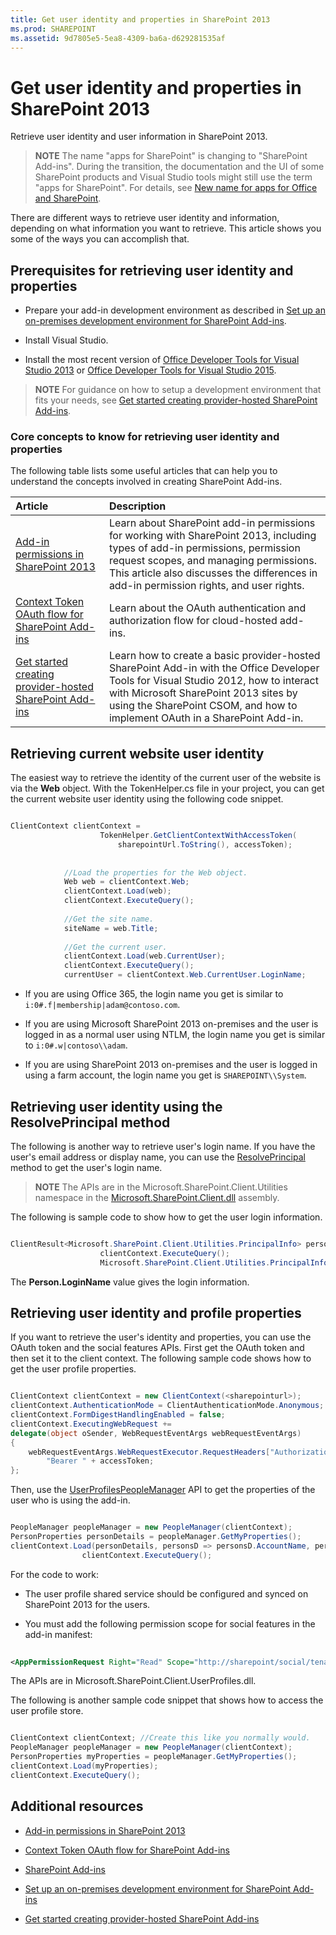 ```yaml
---
title: Get user identity and properties in SharePoint 2013
ms.prod: SHAREPOINT
ms.assetid: 9d7805e5-5ea8-4309-ba6a-d629281535af
---
```



# Get user identity and properties in SharePoint 2013
Retrieve user identity and user information in SharePoint 2013.
> **NOTE**
> The name "apps for SharePoint" is changing to "SharePoint Add-ins". During the transition, the documentation and the UI of some SharePoint products and Visual Studio tools might still use the term "apps for SharePoint". For details, see  [New name for apps for Office and SharePoint](new-name-for-apps-for-sharepoint.md#bk_newname). 
  
    
    

There are different ways to retrieve user identity and information, depending on what information you want to retrieve. This article shows you some of the ways you can accomplish that.
## Prerequisites for retrieving user identity and properties
<a name="Prereq"> </a>


- Prepare your add-in development environment as described in  [Set up an on-premises development environment for SharePoint Add-ins](set-up-an-on-premises-development-environment-for-sharepoint-add-ins.md).
    
  
- Install Visual Studio.
    
  
- Install the most recent version of  [Office Developer Tools for Visual Studio 2013](http://aka.ms/OfficeDevToolsForVS2013) or [Office Developer Tools for Visual Studio 2015](http://aka.ms/OfficeDevToolsForVS2015).
    
  

> **NOTE**
> For guidance on how to setup a development environment that fits your needs, see  [Get started creating provider-hosted SharePoint Add-ins](get-started-creating-provider-hosted-sharepoint-add-ins.md). 
  
    
    


### Core concepts to know for retrieving user identity and properties

The following table lists some useful articles that can help you to understand the concepts involved in creating SharePoint Add-ins.
  
    
    


|**Article**|**Description**|
|:-----|:-----|
| [Add-in permissions in SharePoint 2013](add-in-permissions-in-sharepoint-2013.md) <br/> |Learn about SharePoint add-in permissions for working with SharePoint 2013, including types of add-in permissions, permission request scopes, and managing permissions. This article also discusses the differences in add-in permission rights, and user rights.  <br/> |
| [Context Token OAuth flow for SharePoint Add-ins](context-token-oauth-flow-for-sharepoint-add-ins.md) <br/> |Learn about the OAuth authentication and authorization flow for cloud-hosted add-ins.  <br/> |
| [Get started creating provider-hosted SharePoint Add-ins](get-started-creating-provider-hosted-sharepoint-add-ins.md) <br/> |Learn how to create a basic provider-hosted SharePoint Add-in with the Office Developer Tools for Visual Studio 2012, how to interact with Microsoft SharePoint 2013 sites by using the SharePoint CSOM, and how to implement OAuth in a SharePoint Add-in.  <br/> |
   

## Retrieving current website user identity
<a name="WebsiteUserID"> </a>

The easiest way to retrieve the identity of the current user of the website is via the **Web** object. With the TokenHelper.cs file in your project, you can get the current website user identity using the following code snippet.
  
    
    
```cs

ClientContext clientContext =
                    TokenHelper.GetClientContextWithAccessToken(
                        sharepointUrl.ToString(), accessToken);
 
 
            //Load the properties for the Web object.
            Web web = clientContext.Web;
            clientContext.Load(web);
            clientContext.ExecuteQuery();
 
            //Get the site name.
            siteName = web.Title;
 
            //Get the current user.
            clientContext.Load(web.CurrentUser);
            clientContext.ExecuteQuery();
            currentUser = clientContext.Web.CurrentUser.LoginName;
```


- If you are using Office 365, the login name you get is similar to  `i:0#.f|membership|adam@contoso.com`.
    
  
- If you are using Microsoft SharePoint 2013 on-premises and the user is logged in as a normal user using NTLM, the login name you get is similar to  `i:0#.w|contoso\\adam`.
    
  
- If you are using SharePoint 2013 on-premises and the user is logged in using a farm account, the login name you get is  `SHAREPOINT\\System`.
    
  

## Retrieving user identity using the ResolvePrincipal method
<a name="ResolvePrincipal"> </a>

The following is another way to retrieve user's login name. If you have the user's email address or display name, you can use the  [ResolvePrincipal](https://msdn.microsoft.com/library/Microsoft.SharePoint.Utilities.SPUtility.ResolvePrincipal.aspx) method to get the user's login name.
  
    
    

> **NOTE**
> The APIs are in the Microsoft.SharePoint.Client.Utilities namespace in the  [Microsoft.SharePoint.Client.dll](http://msdn.microsoft.com/en-us/library/microsoft.sharepoint.client.utilities.utility.resolveprincipal.aspx) assembly.
  
    
    

The following is sample code to show how to get the user login information.
  
    
    


```cs

ClientResult<Microsoft.SharePoint.Client.Utilities.PrincipalInfo> persons = Microsoft.SharePoint.Client.Utilities.Utility.ResolvePrincipal(clientContext, clientContext.Web, <email>, Microsoft.SharePoint.Client.Utilities.PrincipalType.User, Microsoft.SharePoint.Client.Utilities.PrincipalSource.All, null, true);
                    clientContext.ExecuteQuery();
                    Microsoft.SharePoint.Client.Utilities.PrincipalInfo person = persons.Value;
```

The **Person.LoginName** value gives the login information.
  
    
    

## Retrieving user identity and profile properties
<a name="Profile"> </a>

If you want to retrieve the user's identity and properties, you can use the OAuth token and the social features APIs. First get the OAuth token and then set it to the client context. The following sample code shows how to get the user profile properties.
  
    
    
```cs

ClientContext clientContext = new ClientContext(<sharepointurl>);
clientContext.AuthenticationMode = ClientAuthenticationMode.Anonymous;
clientContext.FormDigestHandlingEnabled = false;
clientContext.ExecutingWebRequest +=
delegate(object oSender, WebRequestEventArgs webRequestEventArgs)
{                      
    webRequestEventArgs.WebRequestExecutor.RequestHeaders["Authorization"] =
        "Bearer " + accessToken;
};
```

Then, use the  [UserProfilesPeopleManager](https://msdn.microsoft.com/library/Microsoft.SharePoint.Client.UserProfilesPeopleManager.aspx) API to get the properties of the user who is using the add-in.
  
    
    


```cs

PeopleManager peopleManager = new PeopleManager(clientContext);
PersonProperties personDetails = peopleManager.GetMyProperties();
clientContext.Load(personDetails, personsD => personsD.AccountName, personsD => personsD.Email,  personsD => personsD.DisplayName);
                clientContext.ExecuteQuery();
```

For the code to work:
  
    
    

- The user profile shared service should be configured and synced on SharePoint 2013 for the users.
    
  
- You must add the following permission scope for social features in the add-in manifest:
    
 ```XML
  
<AppPermissionRequest Right="Read" Scope="http://sharepoint/social/tenant" />

 ```

The APIs are in Microsoft.SharePoint.Client.UserProfiles.dll.
  
    
    
The following is another sample code snippet that shows how to access the user profile store.
  
    
    


```cs

ClientContext clientContext; //Create this like you normally would.               
PeopleManager peopleManager = new PeopleManager(clientContext);
PersonProperties myProperties = peopleManager.GetMyProperties();
clientContext.Load(myProperties);
clientContext.ExecuteQuery();
```


## Additional resources
<a name="AdditionalResources"> </a>


-  [Add-in permissions in SharePoint 2013](add-in-permissions-in-sharepoint-2013.md)
    
  
-  [Context Token OAuth flow for SharePoint Add-ins](context-token-oauth-flow-for-sharepoint-add-ins.md)
    
  
-  [SharePoint Add-ins](sharepoint-add-ins.md)
    
  
-  [Set up an on-premises development environment for SharePoint Add-ins](set-up-an-on-premises-development-environment-for-sharepoint-add-ins.md)
    
  
-  [Get started creating provider-hosted SharePoint Add-ins](get-started-creating-provider-hosted-sharepoint-add-ins.md)
    
  

